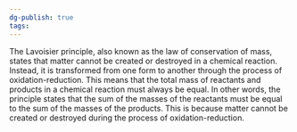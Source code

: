 ```yaml
---
dg-publish: true
tags:
---
```

The Lavoisier principle, also known as the law of conservation of mass, states that matter cannot be created or destroyed in a chemical reaction. Instead, it is transformed from one form to another through the process of oxidation-reduction. This means that the total mass of reactants and products in a chemical reaction must always be equal.
In other words, the principle states that the sum of the masses of the reactants must be equal to the sum of the masses of the products. This is because matter cannot be created or destroyed during the process of oxidation-reduction.
